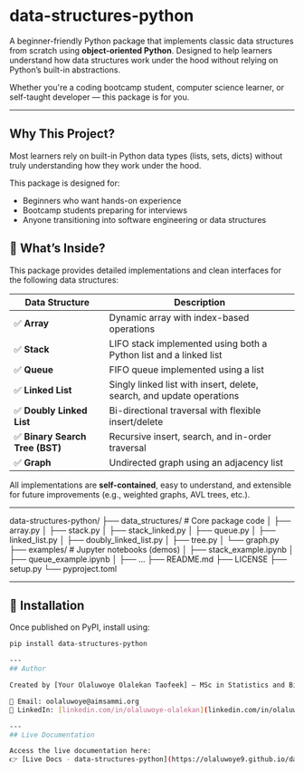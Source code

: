 # data-structures-python

A beginner-friendly Python package that implements classic data structures from scratch using **object-oriented Python**. Designed to help learners understand how data structures work under the hood without relying on Python’s built-in abstractions.

Whether you're a coding bootcamp student, computer science learner, or self-taught developer — this package is for you.

---

## Why This Project?

Most learners rely on built-in Python data types (lists, sets, dicts) without truly understanding how they work under the hood.

This package is designed for:
- Beginners who want hands-on experience
- Bootcamp students preparing for interviews
- Anyone transitioning into software engineering or data structures


## 🧠 What’s Inside?

This package provides detailed implementations and clean interfaces for the following data structures:

| Data Structure       | Description |
|----------------------|-------------|
| ✅ **Array**          | Dynamic array with index-based operations |
| ✅ **Stack**          | LIFO stack implemented using both a Python list and a linked list |
| ✅ **Queue**          | FIFO queue implemented using a list |
| ✅ **Linked List**    | Singly linked list with insert, delete, search, and update operations |
| ✅ **Doubly Linked List** | Bi-directional traversal with flexible insert/delete |
| ✅ **Binary Search Tree (BST)** | Recursive insert, search, and in-order traversal |
| ✅ **Graph**          | Undirected graph using an adjacency list |

All implementations are **self-contained**, easy to understand, and extensible for future improvements (e.g., weighted graphs, AVL trees, etc.).

---

data-structures-python/
├── data_structures/         # Core package code
│   ├── array.py
│   ├── stack.py
│   ├── stack_linked.py
│   ├── queue.py
│   ├── linked_list.py
│   ├── doubly_linked_list.py
│   ├── tree.py
│   └── graph.py
├── examples/                # Jupyter notebooks (demos)
│   ├── stack_example.ipynb
│   ├── queue_example.ipynb
│   ├── ...
├── README.md
├── LICENSE
├── setup.py
└── pyproject.toml

---

## 🚀 Installation

Once published on PyPI, install using:

```bash
pip install data-structures-python

---
## Author

Created by [Your Olaluwoye Olalekan Taofeek] — MSc in Statistics and Big Data.

📧 Email: oolaluwoye@aimsammi.org  
🔗 LinkedIn: [linkedin.com/in/olaluwoye-olalekan](linkedin.com/in/olaluwoye-olalekan-612a92147)

---
## Live Documentation

Access the live documentation here:  
👉 [Live Docs - data-structures-python](https://olaluwoye9.github.io/data-structures-python/)

